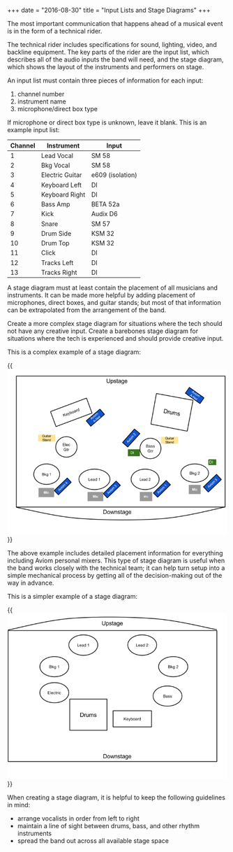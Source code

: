 +++
date = "2016-08-30"
title = "Input Lists and Stage Diagrams"
+++

The most important communication that happens ahead of a musical event is in the form of a technical rider.

The technical rider includes specifications for sound, lighting, video, and backline equipment. The key parts of the rider are the input list, which describes all of the audio inputs the band will need, and the stage diagram, which shows the layout of the instruments and performers on stage.

An input list must contain three pieces of information for each input:
1. channel number
2. instrument name
3. microphone/direct box type

If microphone or direct box type is unknown, leave it blank. This is an example input list:

| Channel | Instrument | Input |
| ------- | ---------- | ----- |
| 1       | Lead Vocal | SM 58 |
| 2       | Bkg Vocal  | SM 58 |
| 3       | Electric Guitar  | e609 (isolation) |
| 4       | Keyboard Left  | DI |
| 5       | Keyboard Right | DI |
| 6       | Bass Amp | BETA 52a |
| 7       | Kick  | Audix D6 |
| 8       | Snare  | SM 57 |
| 9       | Drum Side  | KSM 32 |
| 10      | Drum Top  | KSM 32 |
| 11      | Click | DI |
| 12      | Tracks Left  | DI |
| 13      | Tracks Right | DI |

A stage diagram must at least contain the placement of all musicians and instruments. It can be made more helpful by adding placement of microphones, direct boxes, and guitar stands; but most of that information can be extrapolated from the arrangement of the band.

Create a more complex stage diagram for situations where the tech should not have any creative input. Create a barebones stage diagram for situations where the tech is experienced and should provide creative input.

This is a complex example of a stage diagram:

{{<img src="example-complex-stage-diagram.png" alt="Example Complex Stage Diagram">}}

The above example includes detailed placement information for everything including Aviom personal mixers. This type of stage diagram is useful when the band works closely with the technical team; it can help turn setup into a simple mechanical process by getting all of the decision-making out of the way in advance.

This is a simpler example of a stage diagram:

{{<img src="example-simple-stage-diagram.png" alt="Example Simple Stage Diagram">}}

When creating a stage diagram, it is helpful to keep the following guidelines in mind:
- arrange vocalists in order from left to right
- maintain a line of sight between drums, bass, and other rhythm instruments
- spread the band out across all available stage space
